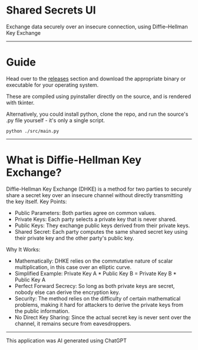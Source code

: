 # Shared Secrets UI
Exchange data securely over an insecure connection, using Diffie–Hellman Key Exchange

---------------------------
# Guide
Head over to the [releases](https://github.com/TernaryFortress/shared-secrets-ui/releases/tag/release) section and download the appropriate binary or executable for your operating system.

These are compiled using pyinstaller directly on the source, and is rendered with tkinter.

Alternatively, you could install python, clone the repo, and run the source's .py file yourself - it's only a single script.
```
python ./src/main.py
```

---------------------------
# What is Diffie-Hellman Key Exchange?
Diffie-Hellman Key Exchange (DHKE) is a method for two parties to securely share a secret key over an insecure channel without directly transmitting the key itself.
Key Points:

- Public Parameters: Both parties agree on common values.
- Private Keys: Each party selects a private key that is never shared.
- Public Keys: They exchange public keys derived from their private keys.
- Shared Secret: Each party computes the same shared secret key using their private key and the other party's public key.

Why It Works:
- Mathematically: DHKE relies on the commutative nature of scalar multiplication, in this case over an elliptic curve.
- Simplified Example: Private Key A * Public Key B = Private Key B * Public Key A
- Perfect Forward Secrecy: So long as both private keys are secret, nobody else can derive the encryption key.
- Security: The method relies on the difficulty of certain mathematical problems, making it hard for attackers to derive the private keys from the public information.
- No Direct Key Sharing: Since the actual secret key is never sent over the channel, it remains secure from eavesdroppers.

---------------------------
This application was AI generated using ChatGPT
